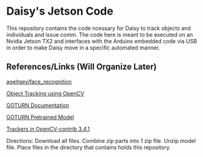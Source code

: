 # Daisy's Jetson Code
This repository contains the code ncessary for Daisy to track objects and individuals and issue comm. The code here is meant to be executed on an Nvidia Jetson TX2 and interfaces with the Arduino embedded code via USB in order to make Daisy move in a specific automated manner.

## References/Links (Will Organize Later)
[ageitgey/face_recognition](https://github.com/ageitgey/face_recognition)

[Object Tracking using OpenCV](https://www.learnopencv.com/object-tracking-using-opencv-cpp-python/)

[GOTURN Documentation](https://github.com/davheld/GOTURN)

[GOTURN Pretrained Model](https://github.com/opencv/opencv_extra/tree/c4219d5eb3105ed8e634278fad312a1a8d2c182d/testdata/tracking)

[Trackers in OpenCV-contrib 3.4.1](https://docs.opencv.org/trunk/d0/d0a/classcv_1_1Tracker.html)

Directions: Download all files. Combine zip parts into 1 zip file. Unzip model file. Place files in the directory that contains holds this repository.
